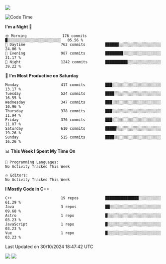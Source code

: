 ![](https://komarev.com/ghpvc/?username=lilpidgey&color=red)
<!--START_SECTION:waka-->
![Code Time](http://img.shields.io/badge/Code%20Time-1%2C491%20hrs%2018%20mins-blue)

**I'm a Night 🦉** 

```text
🌞 Morning                176 commits         █░░░░░░░░░░░░░░░░░░░░░░░░   05.56 % 
🌆 Daytime                762 commits         ██████░░░░░░░░░░░░░░░░░░░   24.06 % 
🌃 Evening                987 commits         ████████░░░░░░░░░░░░░░░░░   31.17 % 
🌙 Night                  1242 commits        ██████████░░░░░░░░░░░░░░░   39.22 % 
```
📅 **I'm Most Productive on Saturday** 

```text
Monday                   417 commits         ███░░░░░░░░░░░░░░░░░░░░░░   13.17 % 
Tuesday                  524 commits         ████░░░░░░░░░░░░░░░░░░░░░   16.55 % 
Wednesday                347 commits         ███░░░░░░░░░░░░░░░░░░░░░░   10.96 % 
Thursday                 378 commits         ███░░░░░░░░░░░░░░░░░░░░░░   11.94 % 
Friday                   376 commits         ███░░░░░░░░░░░░░░░░░░░░░░   11.87 % 
Saturday                 610 commits         █████░░░░░░░░░░░░░░░░░░░░   19.26 % 
Sunday                   515 commits         ████░░░░░░░░░░░░░░░░░░░░░   16.26 % 
```


📊 **This Week I Spent My Time On** 

```text
💬 Programming Languages: 
No Activity Tracked This Week

🔥 Editors: 
No Activity Tracked This Week
```

**I Mostly Code in C++** 

```text
C++                      19 repos            ███████████████░░░░░░░░░░   61.29 % 
Java                     3 repos             ██░░░░░░░░░░░░░░░░░░░░░░░   09.68 % 
Astro                    1 repo              █░░░░░░░░░░░░░░░░░░░░░░░░   03.23 % 
JavaScript               1 repo              █░░░░░░░░░░░░░░░░░░░░░░░░   03.23 % 
Vue                      1 repo              █░░░░░░░░░░░░░░░░░░░░░░░░   03.23 % 
```




 Last Updated on 30/10/2024 18:47:42 UTC
<!--END_SECTION:waka-->
![](https://hit.yhype.me/github/profile?user_id=42968544)
![](https://komarev.com/ghpvc/?lilpidgey)

